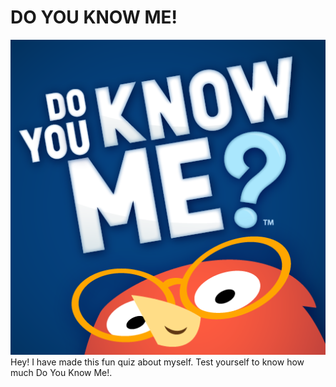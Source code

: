 # DO YOU KNOW ME!
![DO YOU KNOW ME](imagee.png)
Hey! I have made this fun quiz about myself. Test yourself to know how much Do You Know Me!.